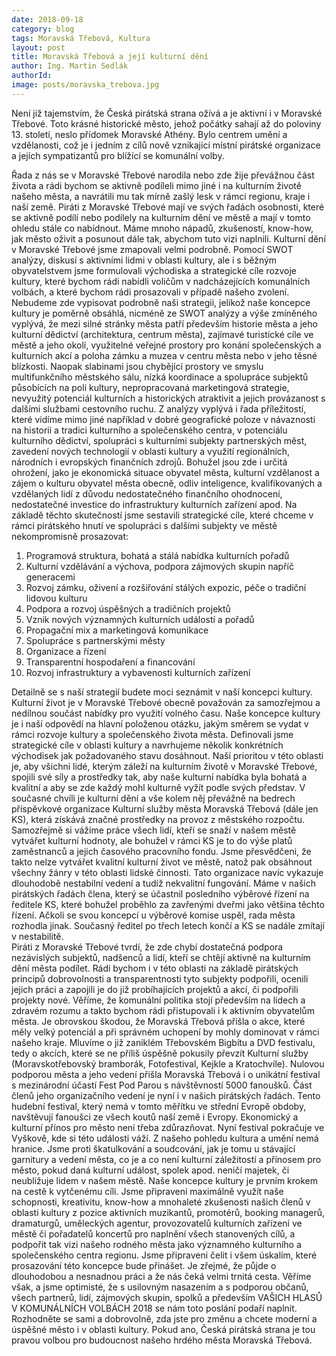 ```yaml
---
date: 2018-09-18
category: blog
tags: Moravská Třebová, Kultura
layout: post
title: Moravská Třebová a její kulturní dění  
author: Ing. Martin Sedlák
authorId: 
image: posts/moravska_trebova.jpg
---
```


Není již tajemstvím, že Česká pirátská strana ožívá a je aktivní i v Moravské Třebové. Toto krásné historické město, jehož počátky sahají až do poloviny 13. století, neslo přídomek Moravské Athény. Bylo centrem umění a vzdělanosti, což je i jedním z  cílů nově vznikající místní pirátské organizace a jejích sympatizantů pro blížící se komunální volby. 

Řada z nás se v Moravské Třebové narodila nebo zde žije převážnou část života a rádi bychom se aktivně podíleli mimo jiné i na kulturním životě našeho města, a navrátili mu tak mírně zašlý lesk v rámci regionu, kraje i naší země.
Piráti z Moravské Třebové mají ve svých řadách osobnosti, které se aktivně podílí nebo podílely na kulturním dění ve městě a mají v tomto ohledu stále co nabídnout. Máme mnoho nápadů, zkušeností, know-how, jak město oživit a posunout dále tak, abychom tuto vizi naplnili.
Kulturní dění v Moravské Třebové jsme zmapovali velmi podrobně. Pomocí SWOT analýzy, diskusí s aktivními lidmi v oblasti kultury, ale i s běžným obyvatelstvem jsme formulovali východiska a strategické cíle rozvoje kultury, které bychom rádi nabídli voličům v nadcházejících komunálních volbách, a které bychom rádi prosazovali v případě našeho zvolení.
Nebudeme zde vypisovat podrobně naši strategii, jelikož naše koncepce kultury je poměrně obsáhlá, nicméně ze SWOT analýzy a výše zmíněného vyplývá, že mezi silné stránky města patří především historie města a jeho kulturní dědictví (architektura, centrum města), zajímavé turistické cíle ve městě a jeho okolí, využitelné veřejné prostory pro konání společenských a kulturních akcí a poloha zámku a muzea v centru města nebo v jeho těsné blízkosti. 
Naopak slabinami jsou chybějící prostory ve smyslu multifunkčního městského sálu, nízká koordinace a spolupráce subjektů působících na poli kultury, nepropracovaná marketingová strategie, nevyužitý potenciál kulturních a historických atraktivit a jejich provázanost s dalšími službami cestovního ruchu.
Z analýzy vyplývá i řada příležitostí, které vidíme mimo jiné například v dobré geografické poloze v návaznosti na historii a tradici kulturního a společenského centra, v potenciálu kulturního dědictví, spolupráci s kulturními subjekty partnerských měst, zavedení nových technologií v oblasti kultury a využití regionálních, národních i evropských finančních zdrojů.
Bohužel jsou zde i určitá ohrožení, jako je ekonomická situace obyvatel města, kulturní vzdělanost a zájem o kulturu obyvatel města obecně, odliv inteligence, kvalifikovaných a vzdělaných lidí z důvodu nedostatečného finančního ohodnocení, nedostatečné investice do infrastruktury kulturních zařízení apod.
Na základě těchto skutečností jsme sestavili strategické cíle, které chceme v rámci pirátského hnutí ve spolupráci s dalšími subjekty ve městě nekompromisně prosazovat: 
1.	Programová struktura, bohatá a stálá nabídka kulturních pořadů 
2.	Kulturní vzdělávání a výchova, podpora zájmových skupin napříč generacemi
3.	Rozvoj zámku, oživení a rozšiřování stálých expozic, péče o tradiční lidovou kulturu
4.	Podpora a rozvoj úspěšných a tradičních projektů 
5.	Vznik nových významných kulturních událostí a pořadů
6.	Propagační mix a marketingová komunikace 
7.	Spolupráce s partnerskými městy 
8.	Organizace a řízení
9.	Transparentní hospodaření a financování 
10.	Rozvoj infrastruktury a vybavenosti kulturních zařízení 

Detailně se s naší strategií budete moci seznámit v naší koncepci kultury.
Kulturní život je v Moravské Třebové obecně považován za samozřejmou a nedílnou součást nabídky pro využití volného času. Naše koncepce kultury je i naší odpovědí na hlavní položenou otázku, jakým směrem se vydat v rámci rozvoje kultury a společenského života města. Definovali jsme strategické cíle v oblasti kultury a navrhujeme několik konkrétních východisek jak požadovaného stavu dosáhnout. Naší prioritou v této oblasti je, aby všichni lidé, kterým záleží na kulturním životě v Moravské Třebové, spojili své síly a prostředky tak, aby naše kulturní nabídka byla bohatá a kvalitní a aby se zde každý mohl kulturně vyžít podle svých představ. 
V současné chvíli je kulturní dění a vše kolem něj převážně na bedrech příspěvkové organizace Kulturní služby města Moravská Třebová (dále jen KS), která získává značné prostředky na provoz z městského rozpočtu. Samozřejmě si vážíme práce všech lidí, kteří se snaží v našem městě vytvářet kulturní hodnoty, ale bohužel v rámci KS je to do výše platů zaměstnanců a jejich časového pracovního fondu. Jsme přesvědčeni, že takto nelze vytvářet kvalitní kulturní život ve městě, natož pak obsáhnout všechny žánry v této oblasti lidské činnosti. 
Tato organizace navíc vykazuje dlouhodobě nestabilní vedení a tudíž nekvalitní fungování. Máme v našich pirátských řadách člena, který se účastnil posledního výběrové řízení na ředitele KS, které bohužel proběhlo za zavřenými dveřmi jako většina těchto řízení. Ačkoli se svou koncepcí u výběrové komise uspěl, rada města rozhodla jinak. Současný ředitel po třech letech končí a KS se nadále zmítají v nestabilitě.  
Piráti z Moravské Třebové tvrdí, že zde chybí dostatečná podpora nezávislých subjektů, nadšenců a lidí, kteří se chtějí aktivně na kulturním dění města podílet. Rádi bychom i v této oblasti na základě pirátských principů dobrovolnosti a transparentnosti tyto subjekty podpořili, ocenili jejich práci a zapojili je do již probíhajících projektů a akcí, či podpořili projekty nové. Věříme, že komunální politika stojí především na lidech a zdravém rozumu a takto bychom rádi přistupovali i k aktivním obyvatelům města. 
Je obrovskou škodou, že Moravská Třebová přišla o akce, které měly velký potenciál a při správném uchopení by mohly dominovat v rámci našeho kraje. Mluvíme o již zaniklém Třebovském Bigbítu a DVD festivalu, tedy o akcích, které se ne příliš úspěšně pokusily převzít Kulturní služby (Moravskotřebovský bramborák, Fotofestival, Kejkle a Kratochvíle). Nulovou podporou města a jeho vedení přišla Moravská Třebová i o unikátní festival s mezinárodní účastí Fest Pod Parou s návštěvností 5000 fanoušků. Část členů jeho organizačního vedení je nyní i v našich pirátských řadách. Tento hudební festival, který nemá v tomto měřítku ve střední Evropě obdoby, navštěvují fanoušci ze všech koutů naší země i Evropy. Ekonomický a kulturní přínos pro město není třeba zdůrazňovat. Nyní festival pokračuje ve Vyškově, kde si této události váží. 
Z našeho pohledu kultura a umění nemá hranice. Jsme proti škatulkování a soudcování, jak je tomu u stávající garnitury a vedení města, co je a co není kulturní záležitostí a přínosem pro město, pokud daná kulturní událost, spolek apod. neničí majetek, či neubližuje lidem v našem městě.
Naše koncepce kultury je prvním krokem na cestě k vytčenému cíli. Jsme připraveni maximálně využít naše schopnosti, kreativitu, know-how a mnohaleté zkušenosti našich členů v oblasti kultury z pozice aktivních muzikantů, promotérů, booking managerů, dramaturgů, uměleckých agentur, provozovatelů kulturních zařízení ve městě či pořadatelů koncertů pro naplnění všech stanovených cílů, a podpořit tak vizi našeho rodného města jako významného kulturního a společenského centra regionu.
Jsme připraveni čelit i všem úskalím, které prosazování této koncepce bude přinášet. Je zřejmé, že půjde o dlouhodobou a nesnadnou práci a že nás čeká velmi trnitá cesta. Věříme však, a jsme optimisté, že s usilovným nasazením a s podporou občanů, všech partnerů, lidí, zájmových skupin, spolků a především VAŠICH HLASŮ V KOMUNÁLNÍCH VOLBÁCH 2018 se nám toto poslání podaří naplnit. Rozhodněte se sami a dobrovolně, zda jste pro změnu a chcete moderní a úspěšné město i v oblasti kultury. Pokud ano, Česká pirátská strana je tou pravou volbou pro budoucnost našeho hrdého města Moravská Třebová. 


